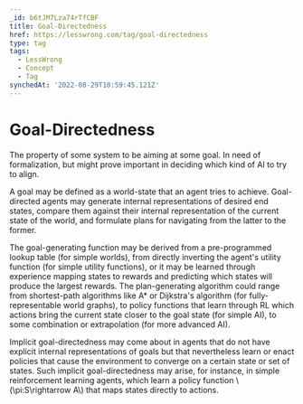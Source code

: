 ```yaml
---
_id: b6tJM7Lza74rTfCBF
title: Goal-Directedness
href: https://lesswrong.com/tag/goal-directedness
type: tag
tags:
  - LessWrong
  - Concept
  - Tag
synchedAt: '2022-08-29T10:59:45.121Z'
---
```

# Goal-Directedness

The property of some system to be aiming at some goal. In need of formalization, but might prove important in deciding which kind of AI to try to align.

A goal may be defined as a world-state that an agent tries to achieve. Goal-directed agents may generate internal representations of desired end states, compare them against their internal representation of the current state of the world, and formulate plans for navigating from the latter to the former.

The goal-generating function may be derived from a pre-programmed lookup table (for simple worlds), from directly inverting the agent's utility function (for simple utility functions), or it may be learned through experience mapping states to rewards and predicting which states will produce the largest rewards. The plan-generating algorithm could range from shortest-path algorithms like A* or Dijkstra's algorithm (for fully-representable world graphs), to policy functions that learn through RL which actions bring the current state closer to the goal state (for simple AI), to some combination or extrapolation (for more advanced AI).

Implicit goal-directedness may come about in agents that do not have explicit internal representations of goals but that nevertheless learn or enact policies that cause the environment to converge on a certain state or set of states. Such implicit goal-directedness may arise, for instance, in simple reinforcement learning agents, which learn a policy function \\(\\pi:S\\rightarrow A\\) that maps states directly to actions.
